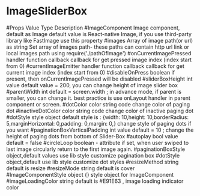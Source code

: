 # ImageSliderBox

#Props	Value Type	Description
#ImageComponent	Image component, default as Image	default value is React-native Image, if you use third-party library like FastImage use this property
#images	Array of image path(or url) as string	Set array of images path- these paths can contain http url link or local images path using require('./pathOfImage')
#onCurrentImagePressed	handler function callback	callback for get pressed image index (index start from 0)
#currentImageEmitter	handler function callback	callback for get current image index (index start from 0)
#disableOnPress	boolean	if present, then onCurrentImagePressed will be disabled
#sliderBoxHeight	int value	default value = 200, you can change height of image slider box
#parentWidth	int	default = screen.width ; in advance mode, if parent is smaller, you can change it. best practice is use onLayout handler in parent component or screen.
#dotColor	color string code	change color of paging dot
#inactiveDotColor	color string code	change color of inactive paging dot
#dotStyle	style object	default style is : {width: 10,height: 10,borderRadius: 5,marginHorizontal: 0,padding: 0,margin: 0,} change style of paging dots if you want
#paginationBoxVerticalPadding	int value	default = 10 ; change the height of paging dots from bottom of Slider-Box
#autoplay	bool value	default = false
#circleLoop	boolean - attribute	if set, when user swiped to last image circularly return to the first image again.
#paginationBoxStyle	object,default values use lib style	customize pagination box
#dotStyle	object,default use lib style	customize dot styles
#resizeMethod	string	default is resize
#resizeMode	string	default is cover
#ImageComponentStyle	object	{} style object for ImageComponent
#imageLoadingColor	string	default is #E91E63 , image loading indicator color
